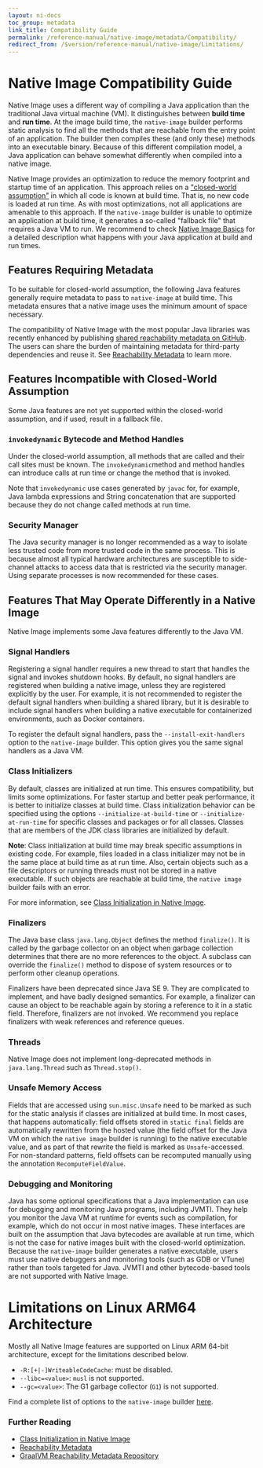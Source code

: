 ```yaml
---
layout: ni-docs
toc_group: metadata
link_title: Compatibility Guide
permalink: /reference-manual/native-image/metadata/Compatibility/
redirect_from: /$version/reference-manual/native-image/Limitations/
---
```


# Native Image Compatibility Guide

Native Image uses a different way of compiling a Java application than the traditional Java virtual machine (VM).
It distinguishes between **build time** and **run time**.
At the image build time, the `native-image` builder performs static analysis to find all the methods that are reachable from the entry point of an application.
The builder then compiles these (and only these) methods into an executable binary.
Because of this different compilation model, a Java application can behave somewhat differently when compiled into a native image.

Native Image provides an optimization to reduce the memory footprint and startup time of an application.
This approach relies on a ["closed-world assumption"](NativeImageBasics.md#static-analysis-reachability-and-closed-world-assumption) in which all code is known at build time. That is, no new code is loaded at run time.
As with most optimizations, not all applications are amenable to this approach.
If the `native-image` builder is unable to optimize an application at build time, it generates a so-called "fallback file" that requires a Java VM to run.
We recommend to check [Native Image Basics](NativeImageBasics.md) for a detailed description what happens with your Java application at build and run times.

## Features Requiring Metadata

To be suitable for closed-world assumption, the following Java features generally require metadata to pass to `native-image` at build time. 
This metadata ensures that a native image uses the minimum amount of space necessary.

The compatibility of Native Image with the most popular Java libraries was recently enhanced by publishing [shared reachability metadata on GitHub](https://github.com/oracle/graalvm-reachability). The users can share the burden of maintaining metadata for third-party dependencies and reuse it.
See [Reachability Metadata](ReachabilityMetadata.md) to learn more.

## Features Incompatible with Closed-World Assumption

Some Java features are not yet supported within the closed-world assumption, and if used, result in a fallback file.

### `invokedynamic` Bytecode and Method Handles

Under the closed-world assumption, all methods that are called and their call sites must be known.
The `invokedynamic`method and method handles can introduce calls at run time or change the method that is invoked.

Note that `invokedynamic` use cases generated by `javac` for, for example, Java lambda expressions and String concatenation that are supported because they do not change called methods at run time.

### Security Manager

The Java security manager is no longer recommended as a way to isolate less trusted code from more trusted code in the same process.
This is because almost all typical hardware architectures are susceptible to side-channel attacks to access data that is restricted via the security manager.
Using separate processes is now recommended for these cases.

## Features That May Operate Differently in a Native Image

Native Image implements some Java features differently to the Java VM.

### Signal Handlers

Registering a signal handler requires a new thread to start that handles the signal and invokes shutdown hooks.
By default, no signal handlers are registered when building a native image, unless they are registered explicitly by the user.
For example, it is not recommended to register the default signal handlers when building a shared library, but it is desirable to include signal handlers when building a native executable for containerized environments, such as Docker containers.

To register the default signal handlers, pass the `--install-exit-handlers` option to the `native-image` builder.
This option gives you the same signal handlers as a Java VM.

### Class Initializers

By default, classes are initialized at run time.
This ensures compatibility, but limits some optimizations.
For faster startup and better peak performance, it is better to initialize classes at build time.
Class initialization behavior can be specified using the options `--initialize-at-build-time` or `--initialize-at-run-time` for specific classes and packages or for all classes.
Classes that are members of the JDK class libraries are initialized by default.

**Note**: Class initialization at build time may break specific assumptions in existing code.
For example, files loaded in a class initializer may not be in the same place at build time as at run time.
Also, certain objects such as a file descriptors or running threads must not be stored in a native executable.
If such objects are reachable at build time, the `native image` builder fails with an error.

For more information, see [Class Initialization in Native Image](ClassInitialization.md).

### Finalizers

The Java base class `java.lang.Object` defines the method `finalize()`.
It is called by the garbage collector on an object when garbage collection determines that there are no more references to the object.
A subclass can override the `finalize()` method to dispose of system resources or to perform other cleanup operations.

Finalizers have been deprecated since Java SE 9.
They are complicated to implement, and have badly designed semantics.
For example, a finalizer can cause an object to be reachable again by storing a reference to it in a static field.
Therefore, finalizers are not invoked.
We recommend you replace finalizers with weak references and reference queues.

### Threads

Native Image does not implement long-deprecated methods in `java.lang.Thread` such as `Thread.stop()`.

### Unsafe Memory Access

Fields that are accessed using `sun.misc.Unsafe` need to be marked as such for the static analysis if classes are initialized at build time.
In most cases, that happens automatically: field offsets stored in `static final` fields are automatically rewritten from the hosted value (the field offset for the Java VM on which the `native image` builder is running) to the native executable value, and as part of that rewrite the field is marked as `Unsafe`-accessed.
For non-standard patterns, field offsets can be recomputed manually using the annotation `RecomputeFieldValue`.

### Debugging and Monitoring

Java has some optional specifications that a Java implementation can use for debugging and monitoring Java programs, including JVMTI.
They help you monitor the Java VM at runtime for events such as compilation, for example, which do not occur in most native images.
These interfaces are built on the assumption that Java bytecodes are available at run time, which is not the case for native images built with the closed-world optimization.
Because the `native-image` builder generates a native executable, users must use native debuggers and monitoring tools (such as GDB or VTune) rather than tools targeted for Java.
JVMTI and other bytecode-based tools are not supported with Native Image.

# Limitations on Linux ARM64 Architecture

Mostly all Native Image features are supported on Linux ARM 64-bit architecture, except for the limitations described below.

* `-R:[+|-]WriteableCodeCache`: must be disabled.
* `--libc=<value>`: `musl` is not supported.
* `--gc=<value>`: The G1 garbage collector (`G1`) is not supported.

Find a complete list of options to the `native-image` builder [here](BuildOptions.md).

### Further Reading

* [Class Initialization in Native Image](ClassInitialization.md)
* [Reachability Metadata](ReachabilityMetadata.md)
* [GraalVM Reachability Metadata Repository](https://github.com/oracle/graalvm-reachability)